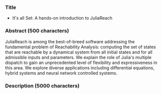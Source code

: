 ### Title

- It's all Set: A hands-on introduction to JuliaReach
 
### Abstract (500 characters)

JuliaReach is among the best-of-breed software addressing the fundamental problem of Reachability Analysis: computing the set of states that are reachable
by a dynamical system from all initial states and for all admissible inputs and parameters. We explain the role of
Julia's multiple dispatch to gain an unprecedented level of flexibility and expressiveness in this area. We explore diverse applications including differential equations, hybrid systems and neural network controlled systems.

### Description (5000 characters)


